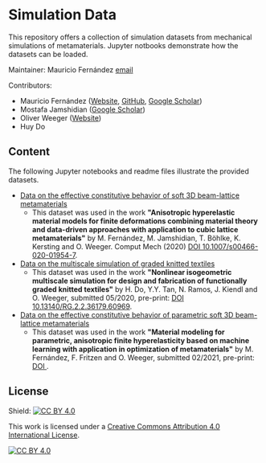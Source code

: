 # Simulation Data

This repository offers a collection of simulation datasets from mechanical simulations of metamaterials. Jupyter notbooks demonstrate how the datasets can be loaded.

Maintainer: Mauricio Fernández [email](mailto:fernandez@cps.tu-darmstadt.de)

Contributors: 
* Mauricio Fernández ([Website](https://www.maschinenbau.tu-darmstadt.de/cps/department_cps/team_1/team_detail_184000.en.jsp),
[GitHub](https://github.com/mauricio-fernandez-l), 
[Google Scholar](https://scholar.google.com/citations?hl=de&user=pwQ_YNEAAAAJ&view_op=list_works&sortby=pubdate))
* Mostafa Jamshidian ([Google Scholar](https://scholar.google.com.sg/citations?hl=en&user=oMXnfx8AAAAJ&view_op=list_works&sortby=pubdate#))
* Oliver Weeger ([Website](https://www.maschinenbau.tu-darmstadt.de/cps/department_cps/team_1/team_detail_167232.en.jsp))
* Huy Do 
	
## Content

The following Jupyter notebooks and readme files illustrate the provided datasets. 

* [Data on the effective constitutive behavior of soft 3D beam-lattice metamaterials](soft_beam_lattice_metamaterials.ipynb)
	* This dataset was used in the work **"Anisotropic hyperelastic material models for finite deformations combining material theory and data-driven approaches with application to cubic lattice metamaterials"** by M. Fernández, M. Jamshidian, T. Böhlke, K. Kersting and O. Weeger. Comput Mech (2020) [DOI 10.1007/s00466-020-01954-7](https://doi.org/10.1007/s00466-020-01954-7). 
* [Data on the multiscale simulation of graded knitted textiles](data/graded_knitted_textiles)
	* This dataset was used in the work **"Nonlinear isogeometric multiscale simulation for design and fabrication of functionally graded knitted textiles"** by H. Do, Y.Y. Tan, N. Ramos, J. Kiendl and O. Weeger, submitted 05/2020, pre-print: [DOI 10.13140/RG.2.2.36179.60969](http://doi.org/10.13140/RG.2.2.36179.60969). 
* [Data on the effective constitutive behavior of parametric soft 3D beam-lattice metamaterials](data/parametric_beam_lattice_metamaterials/parametric_beam_lattice_metamaterials.ipynb)
	* This dataset was used in the work **"Material modeling for parametric, anisotropic finite hyperelasticity based on machine learning with application in optimization of metamaterials"** by M. Fernández, F. Fritzen and O. Weeger, submitted 02/2021, pre-print: [DOI ]().

## License

Shield: [![CC BY 4.0][cc-by-shield]][cc-by]

This work is licensed under a
[Creative Commons Attribution 4.0 International License][cc-by].

[![CC BY 4.0][cc-by-image]][cc-by]

[cc-by]: http://creativecommons.org/licenses/by/4.0/
[cc-by-image]: https://i.creativecommons.org/l/by/4.0/88x31.png
[cc-by-shield]: https://img.shields.io/badge/License-CC%20BY%204.0-lightgrey.svg
